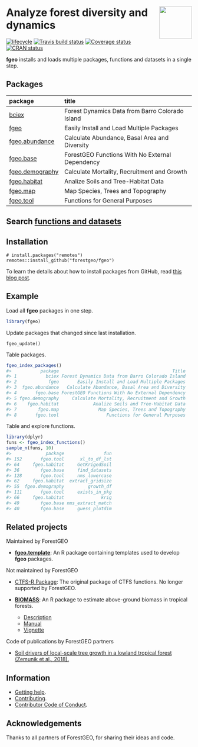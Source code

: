 
<!-- README.md is generated from README.Rmd. Please edit that file -->

# <img src="https://i.imgur.com/m8FNhQR.png" align="right" height=88 /> Analyze forest diversity and dynamics

[![lifecycle](https://img.shields.io/badge/lifecycle-experimental-orange.svg)](https://www.tidyverse.org/lifecycle/#experimental)
[![Travis build
status](https://travis-ci.org/forestgeo/fgeo.svg?branch=master)](https://travis-ci.org/forestgeo/fgeo)
[![Coverage
status](https://coveralls.io/repos/github/forestgeo/fgeo/badge.svg)](https://coveralls.io/r/forestgeo/fgeo?branch=master)
[![CRAN
status](https://www.r-pkg.org/badges/version/fgeo)](https://cran.r-project.org/package=fgeo)

**fgeo** installs and loads multiple packages, functions and datasets in
a single
step.

## Packages

| package                                                                 | title                                           |
| :---------------------------------------------------------------------- | :---------------------------------------------- |
| <a href=https://forestgeo.github.io/bciex>bciex</a>                     | Forest Dynamics Data from Barro Colorado Island |
| <a href=https://forestgeo.github.io/fgeo>fgeo</a>                       | Easily Install and Load Multiple Packages       |
| <a href=https://forestgeo.github.io/fgeo.abundance>fgeo.abundance</a>   | Calculate Abundance, Basal Area and Diversity   |
| <a href=https://forestgeo.github.io/fgeo.base>fgeo.base</a>             | ForestGEO Functions With No External Dependency |
| <a href=https://forestgeo.github.io/fgeo.demography>fgeo.demography</a> | Calculate Mortality, Recruitment and Growth     |
| <a href=https://forestgeo.github.io/fgeo.habitat>fgeo.habitat</a>       | Analize Soils and Tree-Habitat Data             |
| <a href=https://forestgeo.github.io/fgeo.map>fgeo.map</a>               | Map Species, Trees and Topography               |
| <a href=https://forestgeo.github.io/fgeo.tool>fgeo.tool</a>             | Functions for General Purposes                  |

## Search [functions and datasets](https://forestgeo.github.io/fgeo/articles/fgeo.html)

## Installation

    # install.packages("remotes")
    remotes::install_github("forestgeo/fgeo")

To learn the details about how to install packages from GitHub, read
[this blog post](https://goo.gl/dQKEeg).

## Example

Load all **fgeo** packages in one step.

``` r
library(fgeo)
```

Update packages that changed since last installation.

    fgeo_update()

Table packages.

``` r
fgeo_index_packages()
#>           package                                           Title
#> 1           bciex Forest Dynamics Data from Barro Colorado Island
#> 2            fgeo       Easily Install and Load Multiple Packages
#> 3  fgeo.abundance   Calculate Abundance, Basal Area and Diversity
#> 4       fgeo.base ForestGEO Functions With No External Dependency
#> 5 fgeo.demography     Calculate Mortality, Recruitment and Growth
#> 6    fgeo.habitat             Analize Soils and Tree-Habitat Data
#> 7        fgeo.map               Map Species, Trees and Topography
#> 8       fgeo.tool                  Functions for General Purposes
```

Table and explore functions.

``` r
library(dplyr)
funs <- fgeo_index_functions()
sample_n(funs, 10)
#>             package               fun
#> 152       fgeo.tool      xl_to_df_lst
#> 64     fgeo.habitat     GetKrigedSoil
#> 36        fgeo.base     find_datasets
#> 128       fgeo.tool     nms_lowercase
#> 62     fgeo.habitat  extract_gridsize
#> 55  fgeo.demography         growth_df
#> 111       fgeo.tool     exists_in_pkg
#> 66     fgeo.habitat              krig
#> 49        fgeo.base nms_extract_match
#> 40        fgeo.base     guess_plotdim
```

## Related projects

Maintained by ForestGEO

  - [**fgeo.template**](https://forestgeo.github.io/fgeo.template/): An
    R package containing templates used to develop **fgeo** packages.

Not maintained by ForestGEO

  - [CTFS-R Package](http://ctfs.si.edu/Public/CTFSRPackage/): The
    original package of CTFS functions. No longer supported by
    ForestGEO.

  - [**BIOMASS**](https://CRAN.R-project.org/package=BIOMASS): An R
    package to estimate above-ground biomass in tropical
        forests.
    
      - [Description](https://CRAN.R-project.org/package=BIOMASS)
      - [Manual](https://cran.r-project.org/web/packages/BIOMASS/BIOMASS.pdf)
      - [Vignette](https://cran.r-project.org/web/packages/BIOMASS/vignettes/VignetteBiomass.html)

Code of publications by ForestGEO partners

  - [Soil drivers of local-scale tree growth in a lowland tropical
    forest (Zemunik et
    al., 2018).](https://github.com/SoilLabAtSTRI/Soil-drivers-of-tree-growth)

## Information

  - [Getting help](SUPPORT.md).
  - [Contributing](CONTRIBUTING.md).
  - [Contributor Code of Conduct](CODE_OF_CONDUCT.md).

## Acknowledgements

Thanks to all partners of ForestGEO, for sharing their ideas and code.
